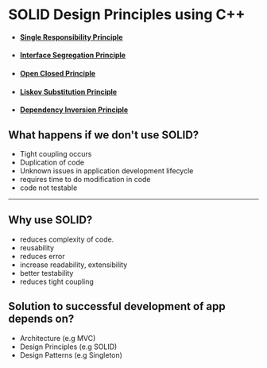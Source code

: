 # SOLID Design Principles using C++

* #### [Single Responsibility Principle](https://github.com/tal95shah/SOLID_Principles/tree/master/SingleResponsibility)<br/>
* #### [Interface Segregation Principle](https://github.com/tal95shah/SOLID_Principles/tree/master/InterfaceSegregation)<br/>
* #### [Open Closed Principle](https://github.com/tal95shah/SOLID_Principles/tree/master/OpenClosed)<br/>
* #### [Liskov Substitution Principle](https://github.com/tal95shah/SOLID_Principles/tree/master/LiskovSubstitution)<br/>
* #### [Dependency Inversion Principle](https://github.com/tal95shah/SOLID_Principles/tree/master/DependencyInversion)<br/>
## What happens if we don't use SOLID?

* Tight coupling occurs
* Duplication of code
* Unknown issues in application development lifecycle
* requires time to do modification in code
* code not testable

<hr />

## Why use SOLID?

* reduces complexity of code.
* reusability
* reduces error
* increase readability, extensibility
* better testability
* reduces tight coupling


## Solution to successful development of app depends on?

* Architecture (e.g MVC)
* Design Principles (e.g SOLID)
* Design Patterns (e.g Singleton)